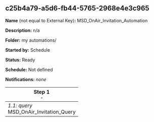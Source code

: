 ## c25b4a79-a5d6-fb44-5765-2968e4e3c965

**Name** (not equal to External Key)**:** MSD_OnAir_Invitation_Automation

**Description:** n/a

**Folder:** my automations/

**Started by:** Schedule

**Status:** Ready

**Schedule:** Not defined

**Notifications:** _none_


| Step 1<br>_<small>-</small>_ |
| --- |
| _1.1: query_<br>MSD_OnAir_Invitation_Query |
